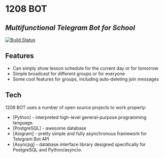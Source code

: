 # 1208 BOT
## _Multifunctional Telegram Bot for School_

[![Build Status](https://travis-ci.org/joemccann/dillinger.svg?branch=master)](https://travis-ci.org/joemccann/dillinger)

## Features

- Can simply show lesson schedule for the current day or for tomorrow
- Simple broadcast for different groups or for everyone
- Some cool features for groups, including auto-deleting join messages

## Tech

1208 BOT uses a number of open source projects to work properly:

- [Python] - interpreted high-level general-purpose programming language.
- [PostgreSQL] - awesome database
- [Aiogram] - pretty simple and fully asynchronous framework for Telegram Bot API
- [Asyncpg] - database interface library designed specifically for PostgreSQL and Python/asyncio.

